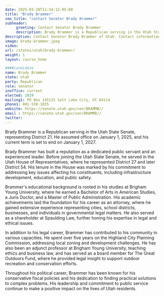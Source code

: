 ```yaml
---
date: 2025-03-28T11:54:12-05:00
title: "Brady Brammer"
seo_title: "contact Senator Brady Brammer"
subheader:
     greeting: Contact Senator Brady Brammer
     description: Brady Brammer is a Republican serving in the Utah State Senate, representing District 21. He assumed office on January 1, 2025, and his current term is set to end on January 1, 2027.
description: Contact Senator Brady Brammer of Utah. Contact information for Brady Brammer includes email address, phone number, and mailing address.
image: brady-brammer.jpeg
video:
url: /states/utah/brady-brammer/
weight: 1
layout: course_home

####candidate
name: Brady Brammer
state: Utah
party: Republican
role: Senator
inoffice: current
elected: 2019
mailing1: PO Box 145115 Salt Lake City, UT 84114
phone1: 801-538-1035
website: https://senate.utah.gov/sen/BRAMMB//
email : https://senate.utah.gov/sen/BRAMMB//
twitter: 
---
```

Brady Brammer is a Republican serving in the Utah State Senate, representing District 21. He assumed office on January 1, 2025, and his current term is set to end on January 1, 2027.

Brady Brammer has built a reputation as a dedicated public servant and an experienced leader. Before joining the Utah State Senate, he served in the Utah House of Representatives, where he represented District 27 and later District 54. His tenure in the House was marked by his commitment to addressing key issues affecting his constituents, including infrastructure development, education, and public safety.

Brammer's educational background is rooted in his studies at Brigham Young University, where he earned a Bachelor of Arts in American Studies, a Juris Doctor, and a Master of Public Administration. His academic achievements laid the foundation for his career as an attorney, where he gained extensive experience representing cities, school districts, businesses, and individuals in governmental legal matters. He also served as a shareholder at Spaulding Law, further honing his expertise in legal and ethical issues.

In addition to his legal career, Brammer has contributed to his community in various capacities. He spent over five years on the Highland City Planning Commission, addressing local zoning and development challenges. He has also been an adjunct professor at Brigham Young University, teaching ethics and business law, and has served as a board member for The Great Outdoors Fund, where he provided legal insight to support outdoor recreation and conservation efforts.

Throughout his political career, Brammer has been known for his conservative fiscal policies and his dedication to finding practical solutions to complex problems. His leadership and commitment to public service continue to make a positive impact on the lives of Utah residents.
